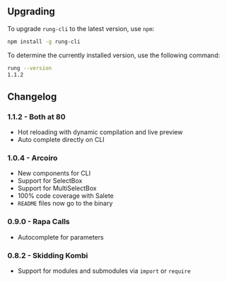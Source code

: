 ## Upgrading

To upgrade `rung-cli` to the latest version, use `npm`:
``` sh
npm install -g rung-cli
```

To determine the currently installed version, use the following command:
``` sh
rung --version
1.1.2
```

## Changelog

### 1.1.2 - Both at 80
* Hot reloading with dynamic compilation and live preview
* Auto complete directly on CLI

### 1.0.4 - Arcoiro
* New components for CLI
* Support for SelectBox
* Support for MultiSelectBox
* 100% code coverage with Salete
* `README` files now go to the binary

### 0.9.0 - Rapa Calls
* Autocomplete for parameters

### 0.8.2 - Skidding Kombi
* Support for modules and submodules via `import` or `require`
